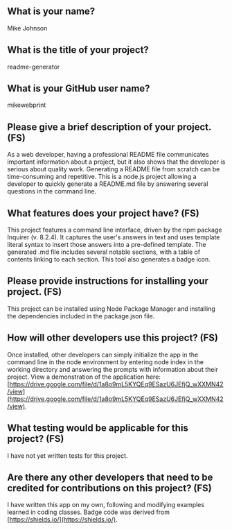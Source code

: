 
## What is your name?
Mike Johnson

## What is the title of your project?
readme-generator

## What is your GitHub user name?
mikewebprint

## Please give a brief description of your project. (FS)
As a web developer, having a professional README file communicates important information about a project, but it also shows that the developer is serious about quality work.  Generating a README file from scratch can be time-consuming and repetitive.  This is a node.js project allowing a developer to quickly generate a README.md file by answering several questions in the command line.

## What features does your project have? (FS)
This project features a command line interface, driven by the npm package Inquirer (v. 8.2.4).  It captures the user's answers in text and uses template literal syntax to insert those answers into a pre-defined template. The generated .md file includes several notable sections, with a table of contents linking to each section. This tool also generates a badge icon.

## Please provide instructions for installing your project. (FS)
This project can be installed using Node Package Manager and installing the dependencies included in the package.json file. 

## How will other developers use this project? (FS)
Once installed, other developers can simply initialize the app in the command line in the node environment by entering node index in the working directory and answering the prompts with information about their project. View a demonstration of the application here: [https://drive.google.com/file/d/1a8o9mL5KYQEq9ESazU6JEfjQ_wXXMN42/view](https://drive.google.com/file/d/1a8o9mL5KYQEq9ESazU6JEfjQ_wXXMN42/view).

## What testing would be applicable for this project? (FS)
I have not yet written tests for this project.  

## Are there any other developers that need to be credited for contributions on this project? (FS)
I have written this app on my own, following and modifying examples learned in coding classes. Badge code was derived from [https://shields.io/](https://shields.io/).
